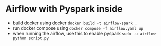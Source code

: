 # Airflow with Pyspark inside

- build docker using docker `docker build -t airflow-spark .`
- run docker compose using `docker compose -f airflow.yaml up`
- when running the airflow, use this to enable pyspark `sudo -u airflow python script.py`